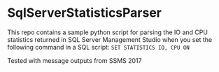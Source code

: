 # SqlServerStatisticsParser

This repo contains a sample python script for parsing the IO and CPU statistics returned in SQL Server Management Studio when you set the following command in a SQL script: `SET STATISTICS IO, CPU ON`

Tested with message outputs from SSMS 2017
